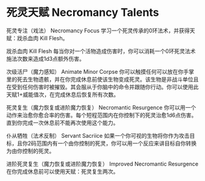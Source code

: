 # 死灵天赋 Necromancy Talents

死灵专注（戏法） Necromancy Focus
学习一个死灵传承的0环法术，并获得天赋：戕杀血肉 Kill Flesh。

戕杀血肉 Kill Flesh
每当你对一个活物造成伤害时，你可以消耗一个0环死灵法术施法次数来造成1d3点额外伤害。

次级活尸（魔力感知） Animate Minor Corpse
你可以触摸任何可以放在你手掌里的死去生物遗骸，并在你完成休息前使该生物变成死灵。该生物是非战斗单位且在受到任何伤害时被摧毁。其会服从于你脑中的命令并跟随你行动。你可以使用此天赋1+威能值次，在完成休息后恢复所有次数。

死灵复生（魔力恢复或进阶魔力恢复） Necromantic Resurgence
你可以用一个动作来治愈你愈合率的伤害。每个短程范围内在你控制下的死灵治愈1d6点伤害。直到你完成一次休息前不能再次使用这个能力。

仆从牺牲（法术反制） Servant Sacriice
如果一个你可视的生物将你作为攻击目标，且你2码范围内有一个由你控制的死灵，你可以用一个反应来讲目标自你转换为由你控制的死灵。

进阶死灵复生（魔力恢复或进阶魔力恢复） Improved Necromantic Resurgence
在你完成休息前可以使用天赋：死灵复生两次。

 
